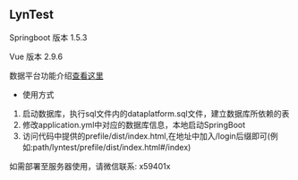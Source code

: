## LynTest

Springboot 版本 1.5.3

Vue 版本 2.9.6

数据平台功能介绍[查看这里](https://blog.csdn.net/lt326030434/article/details/102601308)


- 使用方式

1. 启动数据库，执行sql文件内的dataplatform.sql文件，建立数据库所依赖的表
2. 修改application.yml中对应的数据库信息，本地启动SpringBoot
3. 访问代码中提供的prefile/dist/index.html,在地址中加入/login后缀即可(例如:path/lyntest/prefile/dist/index.html#/index)

如需部署至服务器使用，请微信联系: x59401x
